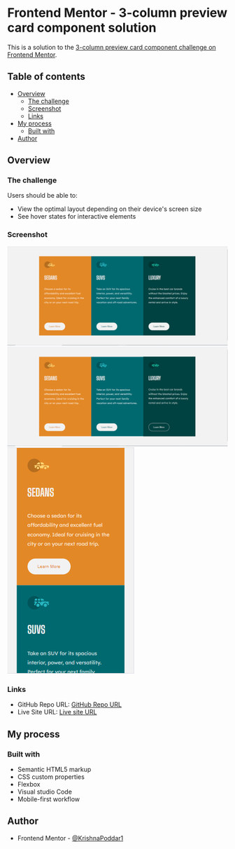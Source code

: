 # Frontend Mentor - 3-column preview card component solution

This is a solution to the [3-column preview card component challenge on Frontend Mentor](https://www.frontendmentor.io/challenges/3column-preview-card-component-pH92eAR2-). 

## Table of contents

- [Overview](#overview)
  - [The challenge](#the-challenge)
  - [Screenshot](#screenshot)
  - [Links](#links)
- [My process](#my-process)
  - [Built with](#built-with)
- [Author](#author)

## Overview

### The challenge

Users should be able to:

- View the optimal layout depending on their device's screen size
- See hover states for interactive elements

### Screenshot

![Desktop View](output/desktopview.PNG)
![Active View](output/ActiveMode.PNG)
![Mobile View](output/Mobileview.PNG)

### Links

- GitHub Repo URL: [GitHub Repo URL](https://github.com/KrishnaPoddar1/3CardComponent.git)
- Live Site URL: [Live site URL](https://krishnapoddar1.github.io/3CardComponent/)

## My process

### Built with

- Semantic HTML5 markup
- CSS custom properties
- Flexbox
- Visual studio Code
- Mobile-first workflow

## Author

- Frontend Mentor - [@KrishnaPoddar1](https://www.frontendmentor.io/profile/KrishnaPoddar1)
